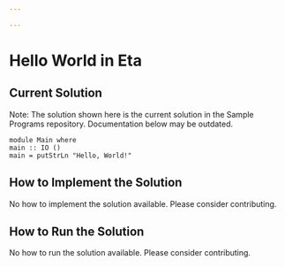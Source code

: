 ```yaml
---

---
```


# Hello World in Eta

## Current Solution

Note: The solution shown here is the current solution in the Sample Programs repository. Documentation below may be outdated.

```Eta
module Main where
main :: IO ()
main = putStrLn "Hello, World!"

```

## How to Implement the Solution

No how to implement the solution available. Please consider contributing.

## How to Run the Solution

No how to run the solution available. Please consider contributing.